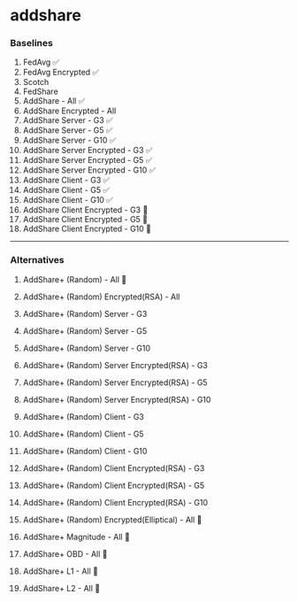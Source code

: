 # addshare

### Baselines
1. FedAvg ✅
2. FedAvg Encrypted ✅
3. Scotch
4. FedShare
5. AddShare - All ✅
6. AddShare Encrypted - All 
7. AddShare Server - G3 ✅
8. AddShare Server - G5 ✅
9. AddShare Server - G10 ✅
10. AddShare Server Encrypted - G3 ✅  
11. AddShare Server Encrypted - G5 ✅  
12. AddShare Server Encrypted - G10 ✅
13. AddShare Client - G3  ✅ 
14. AddShare Client - G5  ✅ 
15. AddShare Client - G10 ✅ 
16. AddShare Client Encrypted - G3 🔄
17. AddShare Client Encrypted - G5 🔄
18. AddShare Client Encrypted - G10 🔄
***

### Alternatives
1. AddShare+ (Random) - All 🔄
2. AddShare+ (Random) Encrypted(RSA) - All 
3. AddShare+ (Random) Server - G3 
4. AddShare+ (Random) Server - G5 
5. AddShare+ (Random) Server - G10 
6. AddShare+ (Random) Server Encrypted(RSA) - G3 
7. AddShare+ (Random) Server Encrypted(RSA) - G5 
8. AddShare+ (Random) Server Encrypted(RSA) - G10 
9. AddShare+ (Random) Client - G3 
10. AddShare+ (Random) Client - G5 
11. AddShare+ (Random) Client - G10 
12. AddShare+ (Random) Client Encrypted(RSA) - G3 
13. AddShare+ (Random) Client Encrypted(RSA) - G5 
14. AddShare+ (Random) Client Encrypted(RSA) - G10 


15. AddShare+ (Random) Encrypted(Elliptical) - All 🔄
16. AddShare+ Magnitude - All 🔄
17. AddShare+ OBD - All 🔄
18. AddShare+ L1 - All 🔄
19. AddShare+ L2 - All 🔄